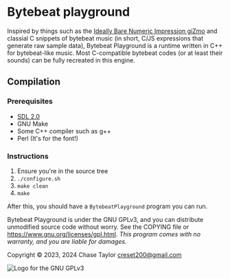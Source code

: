 # Bytebeat playground
Inspired by things such as the [Ideally Bare Numeric Impression giZmo](http://viznut.fi/ibniz/) and classial C snippets of bytebeat music (in short, C/JS expressions that generate raw sample data), Bytebeat Playground is a runtime written in C++ for bytebeat-like music. Most C-compatible bytebeat codes (or at least their sounds) can be fully recreated in this engine.

## Compilation
### Prerequisites
* [SDL 2.0](https://www.libsdl.org/)
* GNU Make
* Some C++ compiler such as g++
* Perl (It's for the font!)
### Instructions
1. Ensure you're in the source tree
2. `./configure.sh`
3. `make clean`
4. `make`

After this, you should have a `BytebeatPlayground` program you can run.

Bytebeat Playground is under the GNU GPLv3, and you can distribute unmodified source code without worry. See the COPYING file or <https://www.gnu.org/licenses/gpl.html>. *This program comes with no warranty, and you are liable for damages.*

Copyright © 2023, 2024 Chase Taylor <creset200@gmail.com>

![Logo for the GNU GPLv3](https://www.gnu.org/graphics/gplv3-with-text-136x68.png)
